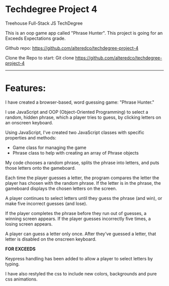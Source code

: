 # Techdegree Project 4
Treehouse Full-Stack JS TechDegree

This is an oop game app called "Phrase Hunter". This project is going for an Exceeds Expectations grade.

Github repo: https://github.com/alteredco/techdegree-project-4

Clone the Repo to start: 
Git clone https://github.com/alteredco/techdegree-project-4
_____________
# Features:
I have created a browser-based, word guessing game: "Phrase Hunter." 

I use JavaScript and OOP (Object-Oriented Programming) to select a random, hidden phrase, which a player tries to guess, by clicking letters on an onscreen keyboard.

Using JavaScript, I've created two JavaScript classes with specific properties and methods: 
* Game class for managing the game 
* Phrase class to help with creating an array of Phrase objects

My code chooses a random phrase, splits the phrase into letters, and puts those letters onto the gameboard.

Each time the player guesses a letter, the program compares the letter the player has chosen with the random phrase. If the letter is in the phrase, the gameboard displays the chosen letters on the screen.

A player continues to select letters until they guess the phrase (and win), or make five incorrect guesses (and lose).

If the player completes the phrase before they run out of guesses, a winning screen appears. If the player guesses incorrectly five times, a losing screen appears.

A player can guess a letter only once. After they’ve guessed a letter, that letter is disabled on the onscreen keyboard.

**FOR EXCEEDS**

Keypress handling has been added to allow a player to select letters by typing. 

I have also restyled the css to include new colors, backgrounds and pure css animations.

